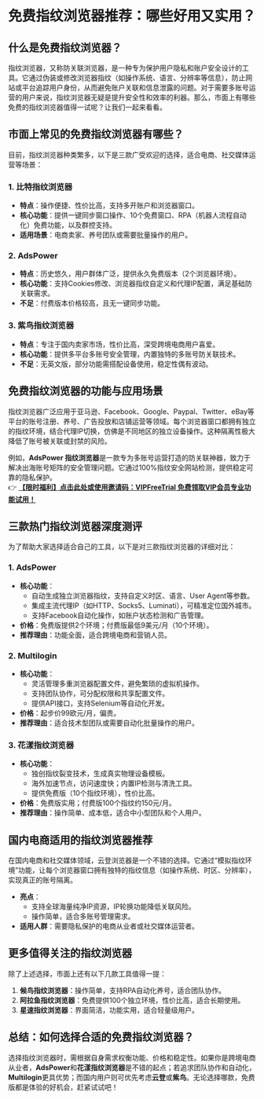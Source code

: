 # 免费指纹浏览器推荐：哪些好用又实用？

## 什么是免费指纹浏览器？

指纹浏览器，又称防关联浏览器，是一种专为保护用户隐私和账户安全设计的工具。它通过伪装或修改浏览器指纹（如操作系统、语言、分辨率等信息），防止网站或平台追踪用户身份，从而避免账户关联和信息泄露的问题。对于需要多账号运营的用户来说，指纹浏览器无疑是提升安全性和效率的利器。那么，市面上有哪些免费的指纹浏览器值得一试呢？让我们一起来看看。

## 市面上常见的免费指纹浏览器有哪些？

目前，指纹浏览器种类繁多，以下是三款广受欢迎的选择，适合电商、社交媒体运营等场景：

### 1. 比特指纹浏览器  
- **特点**：操作便捷、性价比高，支持多开账户和浏览器窗口。  
- **核心功能**：提供一键同步窗口操作、10个免费窗口、RPA（机器人流程自动化）免费功能，以及群控支持。  
- **适用场景**：电商卖家、养号团队或需要批量操作的用户。

### 2. AdsPower  
- **特点**：历史悠久，用户群体广泛，提供永久免费版本（2个浏览器环境）。  
- **核心功能**：支持Cookies修改、浏览器指纹自定义和代理IP配置，满足基础防关联需求。  
- **不足**：付费版本价格较高，且无一键同步功能。

### 3. 紫鸟指纹浏览器  
- **特点**：专注于国内卖家市场，性价比高，深受跨境电商用户喜爱。  
- **核心功能**：提供多平台多账号安全管理，内置独特的多账号防关联技术。  
- **不足**：无英文版，部分功能需搭配设备使用，稳定性偶有波动。

## 免费指纹浏览器的功能与应用场景

指纹浏览器广泛应用于亚马逊、Facebook、Google、Paypal、Twitter、eBay等平台的账号注册、养号、广告投放和店铺运营等领域。每个浏览器窗口都拥有独立的指纹环境，结合代理IP切换，仿佛是不同地区的独立设备操作。这种隔离性极大降低了账号被关联或封禁的风险。

例如，**AdsPower 指纹浏览器**是一款专为多账号运营打造的防关联神器，致力于解决出海账号矩阵的安全管理问题。它通过100%指纹安全网站检测，提供稳定可靠的隐私保护。  
👉 **[【限时福利】点击此处或使用邀请码：VIPFreeTrial 免费领取VIP会员专业功能试用！](https://bit.ly/adspower_free)**

## 三款热门指纹浏览器深度测评

为了帮助大家选择适合自己的工具，以下是对三款指纹浏览器的详细对比：

### 1. AdsPower  
- **核心功能**：  
  - 自动生成独立浏览器指纹，支持自定义时区、语言、User Agent等参数。  
  - 集成主流代理IP（如HTTP、Socks5、Luminati），可精准定位国外城市。  
  - 支持Facebook自动化操作，如账户状态检测和广告管理。  
- **价格**：免费版提供2个环境；付费版最低9美元/月（10个环境）。  
- **推荐理由**：功能全面，适合跨境电商和营销人员。

### 2. Multilogin  
- **核心功能**：  
  - 灵活管理多重浏览器配置文件，避免繁琐的虚拟机操作。  
  - 支持团队协作，可分配权限和共享配置文件。  
  - 提供API接口，支持Selenium等自动化开发。  
- **价格**：起步价99欧元/月，偏贵。  
- **推荐理由**：适合技术型团队或需要自动化批量操作的用户。

### 3. 花漾指纹浏览器  
- **核心功能**：  
  - 独创指纹裂变技术，生成真实物理设备模板。  
  - 海外加速节点，访问速度快；内置IP检测与清洗工具。  
  - 提供免费版（10个指纹环境），性价比高。  
- **价格**：免费版实用；付费版100个指纹约150元/月。  
- **推荐理由**：操作简单、成本低，适合中小型团队和个人用户。

## 国内电商适用的指纹浏览器推荐

在国内电商和社交媒体领域，云登浏览器是一个不错的选择。它通过“模拟指纹环境”功能，让每个浏览器窗口拥有独特的指纹信息（如操作系统、时区、分辨率），实现真正的账号隔离。  
- **亮点**：  
  - 支持全球海量纯净IP资源，IP轮换功能降低关联风险。  
  - 操作简单，适合多账号管理需求。  
- **适用人群**：需要隐私保护的电商从业者或社交媒体运营者。

## 更多值得关注的指纹浏览器

除了上述选择，市面上还有以下几款工具值得一提：  
1. **候鸟指纹浏览器**：操作简单，支持RPA自动化养号，适合团队协作。  
2. **阿拉鱼指纹浏览器**：免费提供100个独立环境，性价比高，适合长期使用。  
3. **星速指纹浏览器**：界面简洁，功能实用，适合轻量级用户。

## 总结：如何选择合适的免费指纹浏览器？

选择指纹浏览器时，需根据自身需求权衡功能、价格和稳定性。如果你是跨境电商从业者，**AdsPower**和**花漾指纹浏览器**是不错的起点；若追求团队协作和自动化，**Multilogin**更具优势；而国内用户则可优先考虑**云登**或**紫鸟**。无论选择哪款，免费版都是体验的好机会，赶紧试试吧！